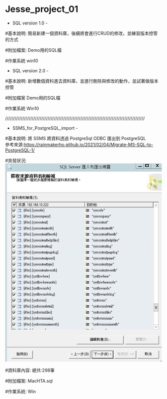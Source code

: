 # Jesse_project_01

- SQL version 1.0 -

#基本說明:
簡易新建一個資料庫，後續將會進行CRUD的修改，並練習版本控管的方式

#附加檔案:
Demo用的SQL檔

#作業系統
win10


- SQL version 2.0 -

#基本說明:
新增數個資料進去資料庫，並進行刪除與修改的動作，並試著做版本控管

#附加檔案
Demo用的SQL檔

#作業系統
Win10


/////////////////////////////////////////////////////////////////////////////////////////


- SSMS_for_PostgreSQL_import -

#基本說明:
將 SSMS 將資料透過 PostgreSql ODBC 匯出到 PostgreSQL <br>
參考來源:https://rainmakerho.github.io/2021/02/04/Migrate-MS-SQL-to-PostgreSQL-1/

#突發狀況:
![image](https://github.com/YiWeiChennn/Jesse_project_01/blob/main/1620723551223.jpg)

#資料庫內容:
總共:298筆



#附加檔案:
MacHTA.sql

#作業系統:
Win
